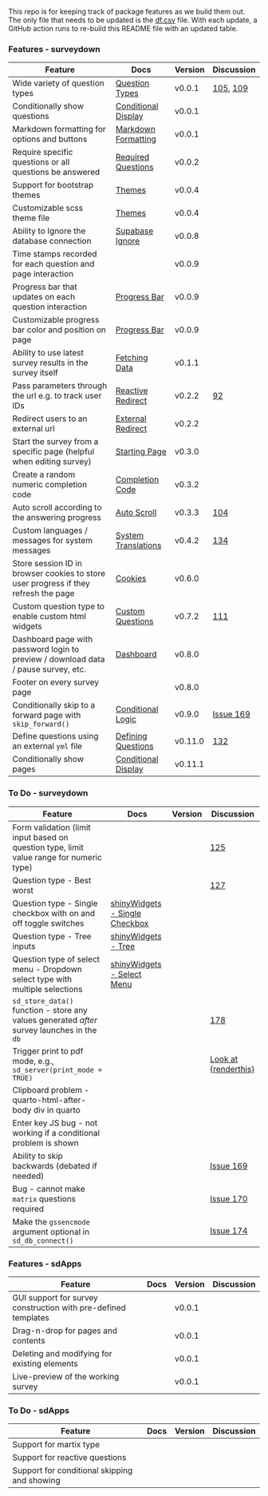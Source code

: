 
<!-- README.md is generated from README.Rmd. Please edit this file -->

This repo is for keeping track of package features as we build them out.
The only file that needs to be updated is the
[df.csv](https://github.com/surveydown-dev/todo/blob/main/df.csv) file.
With each update, a GitHub action runs to re-build this README file with
an updated table.

### Features - surveydown

| Feature                                                                             | Docs                                                                                                      | Version | Discussion                                                                                                                   |
|-------------------------------------------------------------------------------------|-----------------------------------------------------------------------------------------------------------|---------|------------------------------------------------------------------------------------------------------------------------------|
| Wide variety of question types                                                      | [Question Types](https://surveydown.org/docs/question-types)                                              | v0.0.1  | [105](https://github.com/orgs/surveydown-dev/discussions/105), [109](https://github.com/orgs/surveydown-dev/discussions/109) |
| Conditionally show questions                                                        | [Conditional Display](https://surveydown.org/docs/conditional-logic)                                      | v0.0.1  |                                                                                                                              |
| Markdown formatting for options and buttons                                         | [Markdown Formatting](https://surveydown.org/docs/question-formatting#markdown-formatting)                | v0.0.1  |                                                                                                                              |
| Require specific questions or all questions be answered                             | [Required Questions](https://surveydown.org/docs/server-options#required-questions)                       | v0.0.2  |                                                                                                                              |
| Support for bootstrap themes                                                        | [Themes](https://surveydown.org/docs/basic-components#appearance-settings)                                | v0.0.4  |                                                                                                                              |
| Customizable scss theme file                                                        | [Themes](https://surveydown.org/docs/basic-components#appearance-settings)                                | v0.0.4  |                                                                                                                              |
| Ability to Ignore the database connection                                           | [Supabase Ignore](https://surveydown.org/docs/storing-data#connecting-to-your-database-in-surveydown)     | v0.0.8  |                                                                                                                              |
| Time stamps recorded for each question and page interaction                         |                                                                                                           | v0.0.9  |                                                                                                                              |
| Progress bar that updates on each question interaction                              | [Progress Bar](https://surveydown.org/docs/basic-components#progress-bar)                                 | v0.0.9  |                                                                                                                              |
| Customizable progress bar color and position on page                                | [Progress Bar](https://surveydown.org/docs/basic-components#progress-bar)                                 | v0.0.9  |                                                                                                                              |
| Ability to use latest survey results in the survey itself                           | [Fetching Data](https://surveydown.org/docs/fetch-data#reactive-fetching)                                 | v0.1.1  |                                                                                                                              |
| Pass parameters through the url e.g. to track user IDs                              | [Reactive Redirect](https://surveydown.org/docs/external-redirect#reactive-redirect)                      | v0.2.2  | [92](https://github.com/orgs/surveydown-dev/discussions/92)                                                                  |
| Redirect users to an external url                                                   | [External Redirect](https://surveydown.org/docs/external-redirect)                                        | v0.2.2  |                                                                                                                              |
| Start the survey from a specific page (helpful when editing survey)                 | [Starting Page](https://surveydown.org/docs/server-options#starting-page)                                 | v0.3.0  |                                                                                                                              |
| Create a random numeric completion code                                             | [Completion Code](https://surveydown.org/docs/reactivity#displaying-stored-values-e.g.-a-completion-code) | v0.3.2  |                                                                                                                              |
| Auto scroll according to the answering progress                                     | [Auto Scroll](https://surveydown.org/docs/server-options#auto-scroll)                                     | v0.3.3  | [104](https://github.com/surveydown-dev/surveydown/issues/104)                                                               |
| Custom languages / messages for system messages                                     | [System Translations](https://surveydown.org/docs/system-translations)                                    | v0.4.2  | [134](https://github.com/orgs/surveydown-dev/discussions/134)                                                                |
| Store session ID in browser cookies to store user progress if they refresh the page | [Cookies](https://surveydown.org/docs/server-options#cookies)                                             | v0.6.0  |                                                                                                                              |
| Custom question type to enable custom html widgets                                  | [Custom Questions](https://surveydown.org/docs/custom-questions)                                          | v0.7.2  | [111](https://github.com/orgs/surveydown-dev/discussions/111)                                                                |
| Dashboard page with password login to preview / download data / pause survey, etc.  | [Dashboard](https://surveydown.org/docs/dashboard)                                                        | v0.8.0  |                                                                                                                              |
| Footer on every survey page                                                         |                                                                                                           | v0.8.0  |                                                                                                                              |
| Conditionally skip to a forward page with `skip_forward()`                          | [Conditional Logic](https://surveydown.org/docs/conditional-logic#conditional-navigation-of-pages)        | v0.9.0  | [Issue 169](https://github.com/surveydown-dev/surveydown/issues/169#issuecomment-2611211412)                                 |
| Define questions using an external `yml` file                                       | [Defining Questions](https://surveydown.org/docs/defining-questions.html#using-a-yaml-file)               | v0.11.0 | [132](https://github.com/orgs/surveydown-dev/discussions/132)                                                                |
| Conditionally show pages                                                            | [Conditional Display](https://surveydown.org/docs/conditional-logic)                                      | v0.11.1 |                                                                                                                              |

### To Do - surveydown

| Feature                                                                                     | Docs                                                                                                         | Version | Discussion                                                                                   |
|---------------------------------------------------------------------------------------------|--------------------------------------------------------------------------------------------------------------|---------|----------------------------------------------------------------------------------------------|
| Form validation (limit input based on question type, limit value range for numeric type)    |                                                                                                              |         | [125](https://github.com/orgs/surveydown-dev/discussions/125)                                |
| Question type - Best worst                                                                  |                                                                                                              |         | [127](https://github.com/orgs/surveydown-dev/discussions/127)                                |
| Question type - Single checkbox with on and off toggle switches                             | [shinyWidgets - Single Checkbox](https://github.com/dreamRs/shinyWidgets?tab=readme-ov-file#single-checkbox) |         |                                                                                              |
| Question type - Tree inputs                                                                 | [shinyWidgets - Tree](https://github.com/dreamRs/shinyWidgets?tab=readme-ov-file#tree)                       |         |                                                                                              |
| Question type of select menu - Dropdown select type with multiple selections                | [shinyWidgets - Select Menu](https://github.com/dreamRs/shinyWidgets?tab=readme-ov-file#select-menu)         |         |                                                                                              |
| `sd_store_data()` function - store any values generated *after* survey launches in the `db` |                                                                                                              |         | [178](https://github.com/surveydown-dev/surveydown/issues/178)                               |
| Trigger print to pdf mode, e.g., `sd_server(print_mode = TRUE)`                             |                                                                                                              |         | [Look at {renderthis}](https://github.com/jhelvy/renderthis/blob/main/R/pdf.R)               |
| Clipboard problem - quarto-html-after-body div in quarto                                    |                                                                                                              |         |                                                                                              |
| Enter key JS bug - not working if a conditional problem is shown                            |                                                                                                              |         |                                                                                              |
| Ability to skip backwards (debated if needed)                                               |                                                                                                              |         | [Issue 169](https://github.com/surveydown-dev/surveydown/issues/169#issuecomment-2611211412) |
| Bug - cannot make `matrix` questions required                                               |                                                                                                              |         | [Issue 170](https://github.com/surveydown-dev/surveydown/issues/170#issuecomment-2621673999) |
| Make the `gssencmode` argument optional in `sd_db_connect()`                                |                                                                                                              |         | [Issue 174](https://github.com/surveydown-dev/surveydown/issues/174#issuecomment-2621695487) |

### Features - sdApps

| Feature                                                        | Docs | Version | Discussion |
|----------------------------------------------------------------|------|---------|------------|
| GUI support for survey construction with pre-defined templates |      | v0.0.1  |            |
| Drag-n-drop for pages and contents                             |      | v0.0.1  |            |
| Deleting and modifying for existing elements                   |      | v0.0.1  |            |
| Live-preview of the working survey                             |      | v0.0.1  |            |

### To Do - sdApps

| Feature                                      | Docs | Version | Discussion |
|----------------------------------------------|------|---------|------------|
| Support for martix type                      |      |         |            |
| Support for reactive questions               |      |         |            |
| Support for conditional skipping and showing |      |         |            |
